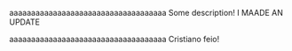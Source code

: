 
aaaaaaaaaaaaaaaaaaaaaaaaaaaaaaaaaaaa
Some description!
I MAADE AN UPDATE

aaaaaaaaaaaaaaaaaaaaaaaaaaaaaaaaaaaa
Cristiano feio!